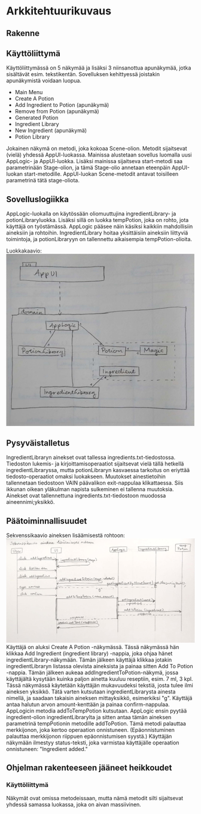 # Arkkitehtuurikuvaus

## Rakenne


## Käyttöliittymä

Käyttöliittymässä on 5 näkymää ja lisäksi 3 niinsanottua apunäkymää, jotka sisältävät esim. tekstikentän. Sovelluksen kehittyessä joistakin apunäkymistä voidaan luopua.

* Main Menu
* Create A Potion
* Add Ingredient to Potion (apunäkymä)
* Remove from Potion (apunäkymä)
* Generated Potion
* Ingredient Library
* New Ingredient (apunäkymä)
* Potion Library

Jokainen näkymä on metodi, joka kokoaa Scene-olion. Metodit sijaitsevat (vielä) yhdessä AppUI-luokassa. Mainissa alustetaan sovellus luomalla uusi AppLogic- ja AppUI-luokka. Lisäksi mainissa sijaitseva start-metodi saa parametrinään Stage-olion, ja tämä Stage-olio annetaan eteenpäin AppUI-luokan start-metodille. AppUI-luokan Scene-metodit antavat toisilleen parametrinä tätä stage-oliota.

## Sovelluslogiikka
AppLogic-luokalla on käytössään oliomuuttujina ingredientLibrary- ja potionLibraryluokka. Lisäksi sillä on luokka tempPotion, joka on rohto, jota käyttäjä on työstämässä. AppLogic pääsee näin käsiksi kaikkiin mahdollisiin aineksiin ja rohtoihin. IngredientLibrary hoitaa yksittäisiin aineksiin liittyviä toimintoja, ja potionLibraryyn on tallennettu aikaisempia tempPotion-olioita.

Luokkakaavio:
![arkkitehtuuri](https://github.com/ikylios/ot-harjoitustyo/blob/master/dokumentointi/arkkitehtuuri.jpg)

## Pysyväistalletus
IngredientLibraryn ainekset ovat tallessa ingredients.txt-tiedostossa. Tiedoston lukemis- ja kirjoittamisoperaatiot sijaitsevat vielä tällä hetkellä ingredientLibraryssa, mutta potionLibraryn kasvaessa tarkoitus on eriyttää tiedosto-operaatiot omaksi luokakseen. Muutokset ainestietoihin tallennetaan tiedostoon VAIN päävalikon exit-nappulaa klikattaessa. Siis ikkunan oikean yläkulman napista sulkeminen ei tallenna muutoksia.
Ainekset ovat tallennettuna ingredients.txt-tiedostoon muodossa aineennimi;yksikkö.

## Päätoiminnallisuudet

Sekvenssikaavio aineksen lisäämisestä rohtoon:
![sekvenssi1](https://github.com/ikylios/ot-harjoitustyo/blob/master/dokumentointi/addingredientsequence.jpg)
Käyttäjä on aluksi Create A Potion -näkymässä. Tässä näkymässä hän klikkaa Add Ingredient (ingredient library) -nappia, joka ohjaa hänet ingredientLibrary-näkymään. 
Tämän jälkeen käyttäjä klikkaa jotakin ingredientLibraryn listassa olevista aineksista ja painaa sitten Add To Potion -nappia. Tämän jälkeen aukeaa addIngredientToPotion-näkymä, jossa käyttäjältä kysytään kuinka paljon ainetta kuuluu reseptiin, esim. 7 ml, 3 kpl. Tässä näkymässä käytetään käyttäjän mukavuudeksi tekstiä, josta tulee ilmi aineksen yksikkö. Tätä varten kutsutaan ingredientLibrarysta ainesta nimellä, ja saadaan takaisin aineksen mittayksikkö, esimerkiksi "g". 
Käyttäjä antaa halutun arvon amount-kenttään ja painaa confirm-nappulaa. AppLogicin metodia addToTempPotion kutsutaan. 
AppLogic ensin pyytää ingredient-olion ingredientLibrarylta ja sitten antaa tämän aineksen parametrinä tempPotionin metodille addToPotion. Tämä metodi palauttaa merkkijonon, joka kertoo operaation onnistuneen. (Epäonnistuminen palauttaa merkkijonon riippuen epäonnistumisen syystä.) Käyttäjän näkymään ilmestyy status-teksti, joka varmistaa käyttäjälle operaation onnistuneen: "Ingredient added."

## Ohjelman rakenteeseen jääneet heikkoudet

### Käyttöliittymä
Näkymät ovat omissa metodeissaan, mutta nämä metodit silti sijaitsevat yhdessä samassa luokassa, joka on aivan massiivinen.
